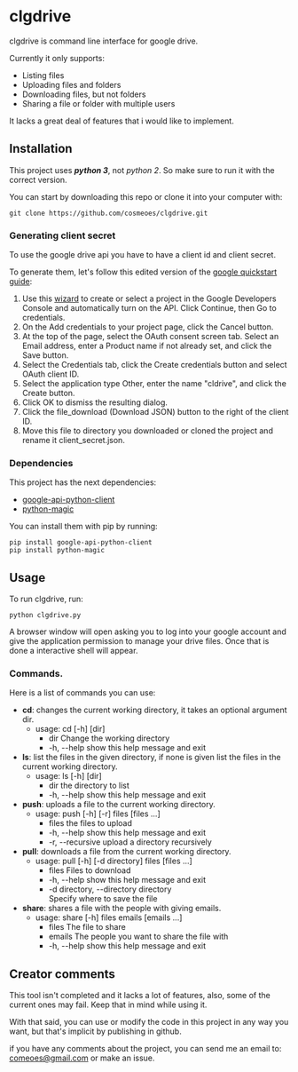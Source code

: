 # clgdrive 
 
 
clgdrive is command line interface for google drive. 
 
Currently it only supports: 
  * Listing files 
  * Uploading files and folders 
  * Downloading files, but not folders 
  * Sharing a file or folder with multiple users 
 
It lacks a great deal of features that i would like to implement. 
 
## Installation 
This project uses **_python 3_**, not _python 2_. So make sure to run it with the correct version. 
 
You can start by downloading this repo or clone it into your computer with: 
``` 
git clone https://github.com/cosmeoes/clgdrive.git 
``` 
### Generating client secret 
To use the google drive api you have to have a client id and client secret.
 
To generate them, let's follow this edited version of the [google quickstart guide](https://developers.google.com/drive/v3/web/quickstart/python#step_1_turn_on_the_api_name): 
  1. Use this [wizard](https://console.developers.google.com/start/api?id=drive) to create or select a project in the Google Developers Console and automatically turn on the API. Click Continue, then Go to credentials. 
  2. On the Add credentials to your project page, click the Cancel button. 
  3. At the top of the page, select the OAuth consent screen tab. Select an Email address, enter a Product name if not already set, and click the Save button. 
  4. Select the Credentials tab, click the Create credentials button and select OAuth client ID. 
  5. Select the application type Other, enter the name "cldrive", and click the Create button. 
  6. Click OK to dismiss the resulting dialog.  
  7. Click the file_download (Download JSON) button to the right of the client ID. 
  8. Move this file to directory you downloaded or cloned the project and rename it client_secret.json. 
 
### Dependencies  
This project has the next dependencies: 
- [google-api-python-client](https://developers.google.com/api-client-library/python/) 
- [python-magic](https://github.com/ahupp/python-magic) 
 
You can install them with pip by running: 
``` 
pip install google-api-python-client 
pip install python-magic 
``` 
 
## Usage 
To run clgdrive, run: 
```
python clgdrive.py 
``` 
A browser window will open asking you to log into your google account and give the application permission to manage your drive files. 
Once that is done a interactive shell will appear. 

### Commands.
Here is a list of commands you can use: 

- **cd**: changes the current working directory, it takes an optional argument dir.
  - usage: cd [-h] [dir]
    - dir         Change the working directory 
    - -h, --help  show this help message and exit 
- **ls**: list the files in the given directory, if none is given list the files in the current working directory. 
  - usage: ls [-h] [dir] 
    - dir         the directory to list 
    - -h, --help  show this help message and exit  
- **push**: uploads a file to the current working directory. 
  - usage: push [-h] [-r] files [files ...]    
    - files            the files to upload
    - -h, --help       show this help message and exit 
    - -r, --recursive  upload a directory recursively 
- **pull**: downloads a file from the current working directory. 
  - usage: pull [-h] [-d directory] files [files ...]
    - files                 Files to download  
    - -h, --help            show this help message and exit
    - -d directory, --directory directory   
                                      Specify where to save the file 
- **share**: shares a file with the people with giving emails. 
  - usage: share [-h] files emails [emails ...]   
    - files       The file to share 
    - emails      The people you want to share the file with 
    - -h, --help  show this help message and exit 
 
## Creator comments 
This tool isn't completed and it lacks a lot of features, also, some of the current ones may fail. Keep that in mind while using it. 
 
With that said, you can use or modify the code in this project in any way you want, but that's implicit by publishing in github. 
 
if you have any comments about the project, you can send me an email to: comeoes@gmail.com or make an issue. 

 


